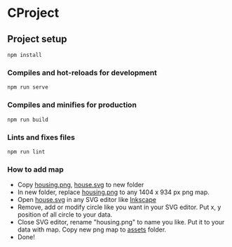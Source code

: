 # CProject

## Project setup
```
npm install
```

### Compiles and hot-reloads for development
```
npm run serve
```

### Compiles and minifies for production
```
npm run build
```

### Lints and fixes files
```
npm run lint
```
### How to add map
- Copy [housing.png](./src/assets/housing.png), [house.svg](./src/assets/house.svg) to new folder
- In new folder, replace [housing.png](./src/assets/housing.png) to any 1404 x 934 px png map.
- Open [house.svg](./src/assets/house.svg) in any SVG editor like [Inkscape](https://inkscape.org/)
- Remove, add or modify circle like you want in your SVG editor. Put x, y position of all circle to your data.
- Close SVG editor, rename "housing.png" to name you like. Put it to your data with map. Copy new png map to [assets](./src/assets) folder.
- Done!